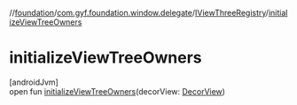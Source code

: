 //[foundation](../../../index.md)/[com.gyf.foundation.window.delegate](../index.md)/[IViewThreeRegistry](index.md)/[initializeViewTreeOwners](initialize-view-tree-owners.md)

# initializeViewTreeOwners

[androidJvm]\
open fun [initializeViewTreeOwners](initialize-view-tree-owners.md)(decorView: [DecorView](../../com.gyf.foundation.window.view/-decor-view/index.md))